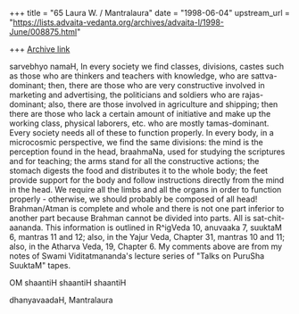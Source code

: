 +++
title = "65 Laura W. / Mantralaura"
date = "1998-06-04"
upstream_url = "https://lists.advaita-vedanta.org/archives/advaita-l/1998-June/008875.html"

+++
[Archive link](https://lists.advaita-vedanta.org/archives/advaita-l/1998-June/008875.html)

sarvebhyo namaH,
  In every society we find classes, divisions,
castes such as those who are thinkers and teachers
with knowledge, who are sattva-dominant; then,
there are those who are very constructive involved
in marketing and advertising, the politicians and
soldiers who are rajas-dominant; also, there are
those involved in agriculture and shipping; then
there are those who lack a certain amount of initiative
and make up the working class, physical laborers, etc.
who are mostly tamas-dominant. Every society needs
all of these to function properly.
  In every body, in a microcosmic perspective,
we find the same divisions: the mind is the perception
found in the head, braahmaNa, used for studying the
scriptures and for teaching; the arms stand for all
the constructive actions; the stomach digests the
food and distributes it to the whole body; the feet
provide support for the body and follow instructions
directly from the mind in the head. We require all
the limbs and all the organs in order to function
properly - otherwise, we should probably be composed
of all head!
  Brahman/Atman is complete and whole and there is
not one part inferior to another part because Brahman
cannot be divided into parts. All is sat-chit-aananda.
  This information is outlined in R^igVeda 10,
anuvaaka 7, suuktaM 6, mantras 11 and 12; also, in
the Yajur Veda, Chapter 31, mantras 10 and 11; also,
in the Atharva Veda, 19, Chapter 6.
  My comments above are from my notes of Swami
Viditatmananda's lecture series of "Talks on PuruSha
SuuktaM" tapes.

OM shaantiH shaantiH shaantiH

dhanyavaadaH,
  Mantralaura

